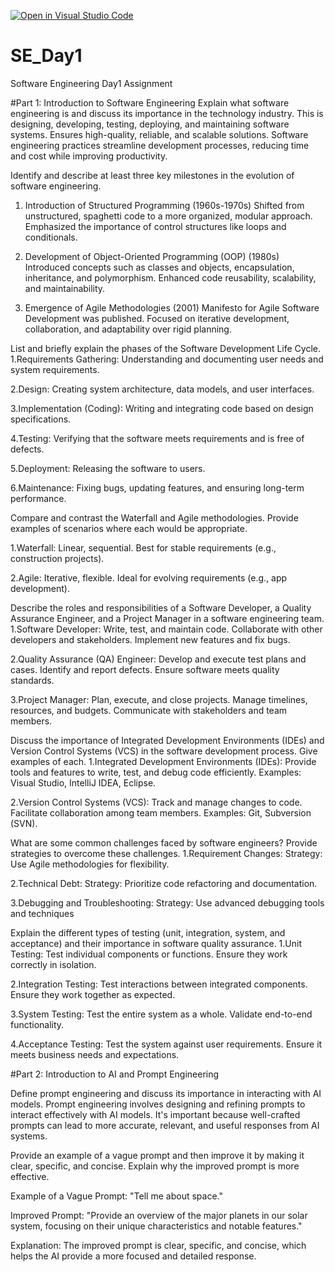[![Open in Visual Studio Code](https://classroom.github.com/assets/open-in-vscode-2e0aaae1b6195c2367325f4f02e2d04e9abb55f0b24a779b69b11b9e10269abc.svg)](https://classroom.github.com/online_ide?assignment_repo_id=18387625&assignment_repo_type=AssignmentRepo)
# SE_Day1
Software Engineering Day1 Assignment

#Part 1: Introduction to Software Engineering
Explain what software engineering is and discuss its importance in the technology industry.
This is designing, developing, testing, deploying, and maintaining software systems. Ensures high-quality, reliable, and scalable solutions.
Software engineering practices streamline development processes, reducing time and cost while improving productivity.

Identify and describe at least three key milestones in the evolution of software engineering.
1. Introduction of Structured Programming (1960s-1970s)
Shifted from unstructured, spaghetti code to a more organized, modular approach.
Emphasized the importance of control structures like loops and conditionals.

2. Development of Object-Oriented Programming (OOP) (1980s)
Introduced concepts such as classes and objects, encapsulation, inheritance, and polymorphism.
Enhanced code reusability, scalability, and maintainability.

3. Emergence of Agile Methodologies (2001)
Manifesto for Agile Software Development was published.
Focused on iterative development, collaboration, and adaptability over rigid planning.

List and briefly explain the phases of the Software Development Life Cycle.
1.Requirements Gathering: Understanding and documenting user needs and system requirements.

2.Design: Creating system architecture, data models, and user interfaces.

3.Implementation (Coding): Writing and integrating code based on design specifications.

4.Testing: Verifying that the software meets requirements and is free of defects.

5.Deployment: Releasing the software to users.

6.Maintenance: Fixing bugs, updating features, and ensuring long-term performance.


Compare and contrast the Waterfall and Agile methodologies. Provide examples of scenarios where each would be appropriate.

1.Waterfall: Linear, sequential. Best for stable requirements (e.g., construction projects).

2.Agile: Iterative, flexible. Ideal for evolving requirements (e.g., app development).

Describe the roles and responsibilities of a Software Developer, a Quality Assurance Engineer, and a Project Manager in a software engineering team.
1.Software Developer:
Write, test, and maintain code.
Collaborate with other developers and stakeholders.
Implement new features and fix bugs.

2.Quality Assurance (QA) Engineer:
Develop and execute test plans and cases.
Identify and report defects.
Ensure software meets quality standards.

3.Project Manager:
Plan, execute, and close projects.
Manage timelines, resources, and budgets.
Communicate with stakeholders and team members.

Discuss the importance of Integrated Development Environments (IDEs) and Version Control Systems (VCS) in the software development process. Give examples of each.
1.Integrated Development Environments (IDEs):
Provide tools and features to write, test, and debug code efficiently.
Examples: Visual Studio, IntelliJ IDEA, Eclipse.

2.Version Control Systems (VCS):
Track and manage changes to code.
Facilitate collaboration among team members.
Examples: Git, Subversion (SVN).

What are some common challenges faced by software engineers? Provide strategies to overcome these challenges.
1.Requirement Changes:
Strategy: Use Agile methodologies for flexibility.

2.Technical Debt:
Strategy: Prioritize code refactoring and documentation.

3.Debugging and Troubleshooting:
Strategy: Use advanced debugging tools and techniques

Explain the different types of testing (unit, integration, system, and acceptance) and their importance in software quality assurance.
1.Unit Testing:
Test individual components or functions.
Ensure they work correctly in isolation.

2.Integration Testing:
Test interactions between integrated components.
Ensure they work together as expected.

3.System Testing:
Test the entire system as a whole.
Validate end-to-end functionality.

4.Acceptance Testing:
Test the system against user requirements.
Ensure it meets business needs and expectations.

#Part 2: Introduction to AI and Prompt Engineering

Define prompt engineering and discuss its importance in interacting with AI models.
 Prompt engineering involves designing and refining prompts to interact effectively with AI models. It's important because well-crafted prompts can lead to more accurate, relevant, and useful responses from AI systems.

Provide an example of a vague prompt and then improve it by making it clear, specific, and concise. Explain why the improved prompt is more effective.

Example of a Vague Prompt:
"Tell me about space."

Improved Prompt:
"Provide an overview of the major planets in our solar system, focusing on their unique characteristics and notable features."

Explanation:
The improved prompt is clear, specific, and concise, which helps the AI provide a more focused and detailed response.

